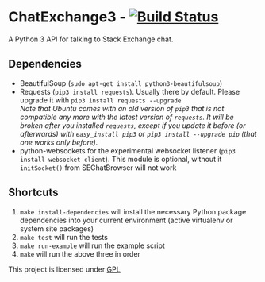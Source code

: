 ChatExchange3 - [![Build Status](https://travis-ci.org/ByteCommander/ChatExchange3.svg)](https://travis-ci.org/ByteCommander/ChatExchange3)
============



A Python 3 API for talking to Stack Exchange chat.

## Dependencies

 - BeautifulSoup (`sudo apt-get install python3-beautifulsoup`)
 - Requests (`pip3 install requests`). Usually there by default. Please upgrade it with `pip3 install requests --upgrade`  
   *Note that Ubuntu comes with an old version of `pip3` that is not compatible any more with the latest version of `requests`. It will be broken after you installed `requests`, except if you update it before (or afterwards) with `easy_install pip3` or `pip3 install --upgrade pip` (that one works only before).*
 - python-websockets for the experimental websocket listener (`pip3 install websocket-client`). This module is optional, without it `initSocket()` from SEChatBrowser will not work

## Shortcuts

1. `make install-dependencies` will install the necessary Python package dependencies into your current environment (active virtualenv or system site packages)
2. `make test` will run the tests
3. `make run-example` will run the example script
4. `make` will run the above three in order


This project is licensed under [GPL](https://www.gnu.org/copyleft/gpl.html)
